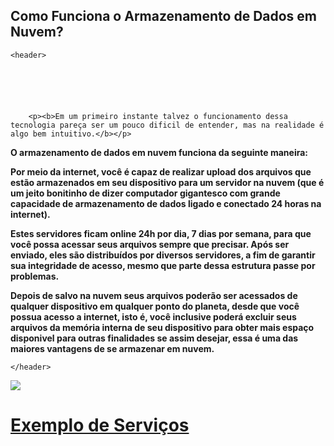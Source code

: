 ## Como Funciona o Armazenamento de Dados em Nuvem?

<html>

  <head>
    <title>Computação em Nuvem</title>
    <link href="estilo/style.css" rel="stylesheet"/>
    <meta charset="utf-8" />
    <meta name="viewport" content="width=device-width, initial-scale=1.0">
    <link href="css/style.css" type="text/css" rel="stylesheet" />
    <meta name="description" content="Site para a prova de computação em nuvem" >
    <meta name="keywords" content="Computação em nuvem" >
  </head>

  
  
    <header>
    
      

        
        
      
        <p><b>Em um primeiro instante talvez o funcionamento dessa tecnologia pareça ser um pouco dificil de entender, mas na realidade é algo bem intuitivo.</b></p>

<p><b>O armazenamento de dados em nuvem funciona da seguinte maneira:</b></p>

<p><b>Por meio da internet, você é capaz de realizar upload dos arquivos que estão armazenados em seu dispositivo para um servidor na nuvem (que é um jeito bonitinho de dizer computador gigantesco com grande capacidade de armazenamento de dados ligado e conectado 24 horas na internet).</b></p>
     
<p><b>Estes servidores ficam online 24h por dia, 7 dias por semana, para que você possa acessar seus arquivos sempre que precisar. Após ser enviado, eles são distribuídos por diversos servidores, a fim de garantir sua integridade de acesso, mesmo que parte dessa estrutura passe por problemas.</b></p>

<p><b>Depois de salvo na nuvem seus arquivos poderão ser acessados de qualquer dispositivo em qualquer ponto do planeta, desde que você possua acesso a internet, isto é, você inclusive poderá excluir seus arquivos da memória interna de seu dispositivo para obter mais espaço disponivel para outras finalidades se assim desejar, essa é uma das maiores vantagens de se armazenar em nuvem.</b></p>
      
      
            
        
     
      
    </header>
    
    
  <img src="https://encrypted-tbn0.gstatic.com/images?q=tbn:ANd9GcSmXysXdxZ4_tlqp98MpjDfcv--9H6ZzWDepA&usqp=CAU" />
     
      
  <a href="https://erikferraz.github.io/Page-3/"><h1>Exemplo de Serviços</h1></a>
      
         
 
